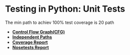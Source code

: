 # Testing in Python: Unit Tests


The min path to achiev 100% test coverage is 20 path

- **[Control Flow Graph(CFG)](https://github.com/Farahalmieh/UnitTestInPython/blob/main/CFD.pdf)**
- **[Independent Paths](https://github.com/Farahalmieh/UnitTestInPython/blob/main/Paths.pdf)**
- **[Coverage Report](https://github.com/Farahalmieh/UnitTestInPython/blob/main/coverage.jpeg)**
- **[Nosetests Report](https://github.com/Farahalmieh/UnitTestInPython/blob/main/nosetests.xml)**
